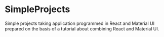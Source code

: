 # SimpleProjects

Simple projects taking application programmed in React and Material UI prepared on the basis of a tutorial about combining React and Material UI.
